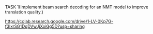 TASK 1(Implement beam search decoding for an NMT model to improve translation quality.)

https://colab.research.google.com/drive/1-LV-0Kp7G-f3lxrSG1DgDVwJjXxiGg5D?usp=sharing
